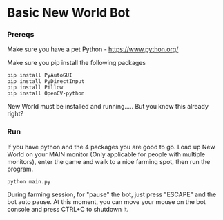 # Basic New World Bot

### Prereqs
Make sure you have a pet Python - https://www.python.org/

Make sure you pip install the following packages
```
pip install PyAutoGUI
pip install PyDirectInput
pip install Pillow
pip install OpenCV-python
```

New World must be installed and running..... But you know this already right?

### Run
If you have python and the 4 packages you are good to go. Load up New World on your MAIN monitor (Only applicable for people with multiple monitors), enter the game and walk to a nice farming spot, then run the program.
```
python main.py
```

During farming session, for "pause" the bot, just press "ESCAPE" and the bot auto pause. At this moment, you can move your mouse on the bot console and press CTRL+C to shutdown it.